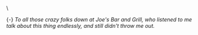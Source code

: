 #
\
\
\
\
\

{-} _To all those crazy folks down at Joe's Bar and Grill, who listened to
me talk about this thing endlessly, and still didn't throw me out._

